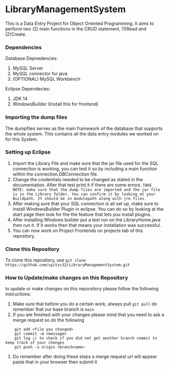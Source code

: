 # LibraryManagementSystem
This is a Data Entry Project for Object Oriented Programming. It aims to perform two (2) main functions in the CRUD statement, (1)Read and (2)Create.

### Dependencies
Database Depnedencies:
1. MySQL Server
1. MySQL connector for java
1. (OPTIONAL) MySQL Workbench

Eclipse Dependecies:
1. JDK 14
1. WindowsBuilder (Install this for frontend)

### Importing the dump files
The dumpfiles serves as the main framework of the database that supports the whole system. This contains all the data entry modules we worked on for this System.

### Setting up Eclipse
1. Import the Library File and make sure that the jar file used for the SQL connection is working, you can test it so by including a main function within the connection.DBConnection file.
1. Change the credentials needed to be changed as stated in the documentation. After that test print it if there are some errors.
```TAKE NOTE: make sure that the dump files are imported and the jar file is in the Library folder. You can confirm it by looking at your Buildpath. It should be in modulepath along with jre files.``` 
1. After making sure that your SQL connection is all set up, make sure to install WindowsBuilder Plugin in eclipse. You can do so by looking at the start page then look for the the feature that lets you install plugins.
1. After installing Windows builder put a test run on the LibraryHome.java then run it. If it works then that means your installation was successful.
1. You can now work on Project Frontends on projects tab of this repository.


### Clone this Repository
To clone this repository,  use `git clone https://github.com/spitzc32/LibraryManagementSystem.git`

### How to Update/make changes on this Repository
to update or make changes on this reporsitory please follow the following instructions:
1. Make sure that before you do a certain work, always pull `git pull` do remember that our base branch is `main`
1. If you are finished with your changes please mind that you need to ask a merge request so do the following
``` git checkout -b branch
    git add <file you changed>
    git commit -m <message>
    git log // to check if you did not get another branch commit to keep track of your changes
    git push -u origin <branchname>
```
1. Do remember after doing these steps a merge request url will appear paste that in your browser then submit it
